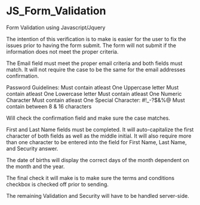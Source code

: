 # JS_Form_Validation
Form Validation using Javascript/Jquery

The intention of this verification is to make is easier for the user to fix the issues prior to having the form submit. The form will not submit if the information does not meet the proper criteria.

The Email field must meet the proper email criteria and both fields must match. It will not require the case to be the same for the email addresses confirmation.

Password Guidelines:
Must contain atleast One Uppercase letter
Must contain atleast One Lowercase letter
Must contain atleast One Numeric Character
Must contain atleast One Special Character: #!_-?$&%@
Must contain between 8 & 16 characters

Will check the confirmation field and make sure the case matches.


First and Last Name fields must be completed. It will auto-capitalize the first character of both fields as well as the middle initial. It will also require more than one character to be entered into the field for First Name, Last Name, and Security answer.

The date of births will display the correct days of the month dependent on the month and the year.

The final check it will make is to make sure the terms and conditions checkbox is checked off prior to sending.

The remaining Validation and Security will have to be handled server-side.
